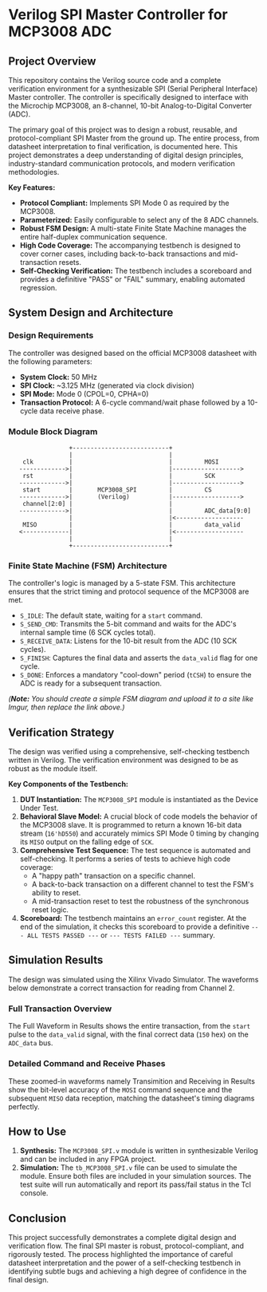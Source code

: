 
# Verilog SPI Master Controller for MCP3008 ADC

## Project Overview

This repository contains the Verilog source code and a complete verification environment for a synthesizable SPI (Serial Peripheral Interface) Master controller. The controller is specifically designed to interface with the Microchip MCP3008, an 8-channel, 10-bit Analog-to-Digital Converter (ADC).

The primary goal of this project was to design a robust, reusable, and protocol-compliant SPI Master from the ground up. The entire process, from datasheet interpretation to final verification, is documented here. This project demonstrates a deep understanding of digital design principles, industry-standard communication protocols, and modern verification methodologies.

**Key Features:**
*   **Protocol Compliant:** Implements SPI Mode 0 as required by the MCP3008.
*   **Parameterized:** Easily configurable to select any of the 8 ADC channels.
*   **Robust FSM Design:** A multi-state Finite State Machine manages the entire half-duplex communication sequence.
*   **High Code Coverage:** The accompanying testbench is designed to cover corner cases, including back-to-back transactions and mid-transaction resets.
*   **Self-Checking Verification:** The testbench includes a scoreboard and provides a definitive "PASS" or "FAIL" summary, enabling automated regression.

## System Design and Architecture

### Design Requirements

The controller was designed based on the official MCP3008 datasheet with the following parameters:
*   **System Clock:** 50 MHz
*   **SPI Clock:** ~3.125 MHz (generated via clock division)
*   **SPI Mode:** Mode 0 (CPOL=0, CPHA=0)
*   **Transaction Protocol:** A 6-cycle command/wait phase followed by a 10-cycle data receive phase.

### Module Block Diagram

```
                 +---------------------------+
                 |                           |
    clk          |                           |         MOSI
   ------------->|                           |------------------->
    rst          |                           |         SCK
   ------------->|                           |------------------->
    start        |       MCP3008_SPI         |         CS
   ------------->|       (Verilog)           |------------------->
    channel[2:0] |                           |
   ------------->|                           |         ADC_data[9:0]
                 |                           |<-------------------
    MISO         |                           |         data_valid
   <-------------|                           |<-------------------
                 |                           |
                 +---------------------------+
```

### Finite State Machine (FSM) Architecture

The controller's logic is managed by a 5-state FSM. This architecture ensures that the strict timing and protocol sequence of the MCP3008 are met.

*   `S_IDLE`: The default state, waiting for a `start` command.
*   `S_SEND_CMD`: Transmits the 5-bit command and waits for the ADC's internal sample time (6 SCK cycles total).
*   `S_RECEIVE_DATA`: Listens for the 10-bit result from the ADC (10 SCK cycles).
*   `S_FINISH`: Captures the final data and asserts the `data_valid` flag for one cycle.
*   `S_DONE`: Enforces a mandatory "cool-down" period (`tCSH`) to ensure the ADC is ready for a subsequent transaction.

  
*(**Note:** You should create a simple FSM diagram and upload it to a site like Imgur, then replace the link above.)*

## Verification Strategy

The design was verified using a comprehensive, self-checking testbench written in Verilog. The verification environment was designed to be as robust as the module itself.

**Key Components of the Testbench:**
1.  **DUT Instantiation:** The `MCP3008_SPI` module is instantiated as the Device Under Test.
2.  **Behavioral Slave Model:** A crucial block of code models the behavior of the MCP3008 slave. It is programmed to return a known 16-bit data stream (`16'hD550`) and accurately mimics SPI Mode 0 timing by changing its `MISO` output on the falling edge of `SCK`.
3.  **Comprehensive Test Sequence:** The test sequence is automated and self-checking. It performs a series of tests to achieve high code coverage:
    *   A "happy path" transaction on a specific channel.
    *   A back-to-back transaction on a different channel to test the FSM's ability to reset.
    *   A mid-transaction reset to test the robustness of the synchronous reset logic.
4.  **Scoreboard:** The testbench maintains an `error_count` register. At the end of the simulation, it checks this scoreboard to provide a definitive `--- ALL TESTS PASSED ---` or `--- TESTS FAILED ---` summary.

## Simulation Results

The design was simulated using the Xilinx Vivado Simulator. The waveforms below demonstrate a correct transaction for reading from Channel 2.

### Full Transaction Overview

The Full Waveform in Results shows the entire transaction, from the `start` pulse to the `data_valid` signal, with the final correct data (`150` hex) on the `ADC_data` bus.

### Detailed Command and Receive Phases

These zoomed-in waveforms namely Transimition and Receiving in Results show the bit-level accuracy of the `MOSI` command sequence and the subsequent `MISO` data reception, matching the datasheet's timing diagrams perfectly.

## How to Use

1.  **Synthesis:** The `MCP3008_SPI.v` module is written in synthesizable Verilog and can be included in any FPGA project.
2.  **Simulation:** The `tb_MCP3008_SPI.v` file can be used to simulate the module. Ensure both files are included in your simulation sources. The test suite will run automatically and report its pass/fail status in the Tcl console.

## Conclusion

This project successfully demonstrates a complete digital design and verification flow. The final SPI master is robust, protocol-compliant, and rigorously tested. The process highlighted the importance of careful datasheet interpretation and the power of a self-checking testbench in identifying subtle bugs and achieving a high degree of confidence in the final design.
